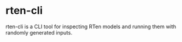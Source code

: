# rten-cli

rten-cli is a CLI tool for inspecting RTen models and running them with
randomly generated inputs.
